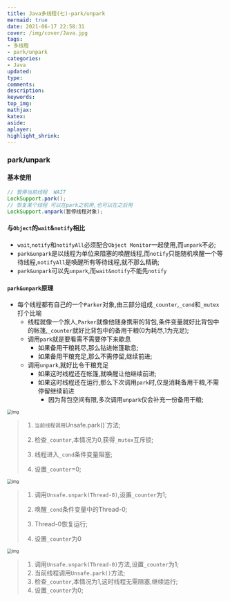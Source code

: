 ```yaml
---
title: Java多线程(七)-park/unpark
mermaid: true
date: 2021-06-17 22:58:31
cover: /img/cover/Java.jpg
tags:
- 多线程
- park/unpark
categories:
- Java
updated:
type:
comments:
description:
keywords:
top_img:
mathjax:
katex:
aside:
aplayer:
highlight_shrink:
---
```


### park/unpark

#### 基本使用

```java
// 暂停当前线程  WAIT
LockSupport.park();
// 恢复某个线程 可以在park之前用,也可以在之后用
LockSupport.unpark(暂停线程对象);
```

#### 与`Object`的`wait`&`notify`相比

* `wait`,`notify`和`notifyAll`必须配合`Object Monitor`一起使用,而`unpark`不必;
* `park&unpark`是以线程为单位来阻塞的唤醒线程,而`notify`只能随机唤醒一个等待线程,`notifyAll`是唤醒所有等待线程,就不那么精确;
* `park&unpark`可以先`unpark`,而`wait&notify`不能先`notify`

#### `park&unpark`原理

* 每个线程都有自己的一个`Parker`对象,由三部分组成`_counter`,`_cond`和`_mutex`打个比喻
  * 线程就像一个旅人,`Parker`就像他随身携带的背包,条件变量就好比背包中的帐篷,`_counter`就好比背包中的备用干粮(0为耗尽,1为充足);
  * 调用`park`就是要看需不需要停下来歇息
    * 如果备用干粮耗尽,那么钻进帐篷歇息;
    * 如果备用干粮充足,那么不需停留,继续前进;
  * 调用`unpark`,就好比令干粮充足
    * 如果这时线程还在帐篷,就唤醒让他继续前进;
    * 如果这时线程还在运行,那么下次调用`park`时,仅是消耗备用干粮,不需停留继续前进
      * 因为背包空间有限,多次调用`unpark`仅会补充一份备用干粮;

<img src="http://www.chenjunlin.vip/img/java/thread/park_unpark1.png" alt="img" style="zoom: 67%;" />

> 1. `当前线程调用`Unsafe.park()`方法;
>
> 2. 检查`_counter`,本情况为0,获得`_mutex`互斥锁;
>
> 3. 线程进入`_cond`条件变量阻塞;
>
> 4. 设置`_counter`=0;

<img src="http://www.chenjunlin.vip/img/java/thread/park_unpark2.png" alt="img" style="zoom: 67%;" />

> 1. 调用`Unsafe.unpark(Thread-0)`,设置`_counter`为1;
>
> 2. 唤醒`_cond`条件变量中的Thread-0;
>
> 3. Thread-0恢复运行;
>
> 4. 设置`_counter`为0

<img src="http://www.chenjunlin.vip/img/java/thread/park_unpark3.png" alt="img" style="zoom: 67%;" />

> 1. 调用`Unsafe.unpark(Thread-0)`方法,设置`_counter`为1;
> 2. 当前线程调用`Unsafe.park()`方法;
> 3. 检查`_counter`,本情况为1,这时线程无需阻塞,继续运行;
> 4. 设置`_counter`为0;
